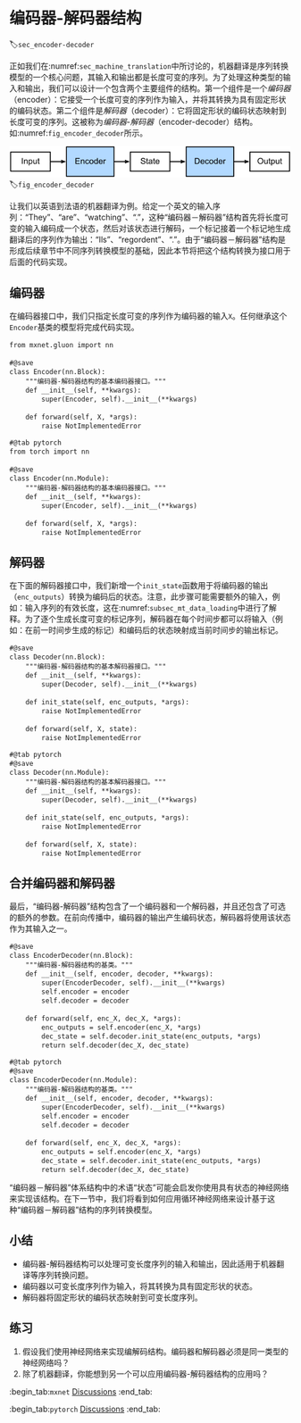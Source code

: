 # 编码器-解码器结构
:label:`sec_encoder-decoder`

正如我们在:numref:`sec_machine_translation`中所讨论的，机器翻译是序列转换模型的一个核心问题，其输入和输出都是长度可变的序列。为了处理这种类型的输入和输出，我们可以设计一个包含两个主要组件的结构。第一个组件是一个*编码器*（encoder）：它接受一个长度可变的序列作为输入，并将其转换为具有固定形状的编码状态。第二个组件是*解码器*（decoder）：它将固定形状的编码状态映射到长度可变的序列。这被称为*编码器-解码器*（encoder-decoder）结构。如:numref:`fig_encoder_decoder`所示。

![编码器-解码器结构](../img/encoder-decoder.svg)
:label:`fig_encoder_decoder`

让我们以英语到法语的机器翻译为例。给定一个英文的输入序列：“They”、“are”、“watching”、“.”，这种“编码器－解码器”结构首先将长度可变的输入编码成一个状态，然后对该状态进行解码，一个标记接着一个标记地生成翻译后的序列作为输出：“Ils”、“regordent”、“.”。由于“编码器－解码器”结构是形成后续章节中不同序列转换模型的基础，因此本节将把这个结构转换为接口用于后面的代码实现。

## 编码器

在编码器接口中，我们只指定长度可变的序列作为编码器的输入`X`。任何继承这个`Encoder`基类的模型将完成代码实现。

```{.python .input}
from mxnet.gluon import nn

#@save
class Encoder(nn.Block):
    """编码器-解码器结构的基本编码器接口。"""
    def __init__(self, **kwargs):
        super(Encoder, self).__init__(**kwargs)

    def forward(self, X, *args):
        raise NotImplementedError
```

```{.python .input}
#@tab pytorch
from torch import nn

#@save
class Encoder(nn.Module):
    """编码器-解码器结构的基本编码器接口。"""
    def __init__(self, **kwargs):
        super(Encoder, self).__init__(**kwargs)

    def forward(self, X, *args):
        raise NotImplementedError
```

## 解码器

在下面的解码器接口中，我们新增一个`init_state`函数用于将编码器的输出（`enc_outputs`）转换为编码后的状态。注意，此步骤可能需要额外的输入，例如：输入序列的有效长度，这在:numref:`subsec_mt_data_loading`中进行了解释。为了逐个生成长度可变的标记序列，解码器在每个时间步都可以将输入（例如：在前一时间步生成的标记）和编码后的状态映射成当前时间步的输出标记。

```{.python .input}
#@save
class Decoder(nn.Block):
    """编码器-解码器结构的基本解码器接口。"""
    def __init__(self, **kwargs):
        super(Decoder, self).__init__(**kwargs)

    def init_state(self, enc_outputs, *args):
        raise NotImplementedError

    def forward(self, X, state):
        raise NotImplementedError
```

```{.python .input}
#@tab pytorch
#@save
class Decoder(nn.Module):
    """编码器-解码器结构的基本解码器接口。"""
    def __init__(self, **kwargs):
        super(Decoder, self).__init__(**kwargs)

    def init_state(self, enc_outputs, *args):
        raise NotImplementedError

    def forward(self, X, state):
        raise NotImplementedError
```

## 合并编码器和解码器

最后，“编码器-解码器”结构包含了一个编码器和一个解码器，并且还包含了可选的额外的参数。在前向传播中，编码器的输出产生编码状态，解码器将使用该状态作为其输入之一。

```{.python .input}
#@save
class EncoderDecoder(nn.Block):
    """编码器-解码器结构的基类。"""
    def __init__(self, encoder, decoder, **kwargs):
        super(EncoderDecoder, self).__init__(**kwargs)
        self.encoder = encoder
        self.decoder = decoder

    def forward(self, enc_X, dec_X, *args):
        enc_outputs = self.encoder(enc_X, *args)
        dec_state = self.decoder.init_state(enc_outputs, *args)
        return self.decoder(dec_X, dec_state)
```

```{.python .input}
#@tab pytorch
#@save
class EncoderDecoder(nn.Module):
    """编码器-解码器结构的基类。"""
    def __init__(self, encoder, decoder, **kwargs):
        super(EncoderDecoder, self).__init__(**kwargs)
        self.encoder = encoder
        self.decoder = decoder

    def forward(self, enc_X, dec_X, *args):
        enc_outputs = self.encoder(enc_X, *args)
        dec_state = self.decoder.init_state(enc_outputs, *args)
        return self.decoder(dec_X, dec_state)
```

“编码器－解码器”体系结构中的术语“状态”可能会启发你使用具有状态的神经网络来实现该结构。在下一节中，我们将看到如何应用循环神经网络来设计基于这种“编码器－解码器”结构的序列转换模型。

## 小结

* 编码器-解码器结构可以处理可变长度序列的输入和输出，因此适用于机器翻译等序列转换问题。
* 编码器以可变长度序列作为输入，将其转换为具有固定形状的状态。
* 解码器将固定形状的编码状态映射到可变长度序列。

## 练习

1. 假设我们使用神经网络来实现编解码结构。编码器和解码器必须是同一类型的神经网络吗？
1. 除了机器翻译，你能想到另一个可以应用编码器-解码器结构的应用吗？

:begin_tab:`mxnet`
[Discussions](https://discuss.d2l.ai/t/341)
:end_tab:

:begin_tab:`pytorch`
[Discussions](https://discuss.d2l.ai/t/1061)
:end_tab:
